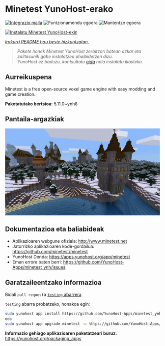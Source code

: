 <!--
Ohart ongi: README hau automatikoki sortu da <https://github.com/YunoHost/apps/tree/master/tools/readme_generator>ri esker
EZ editatu eskuz.
-->

# Minetest YunoHost-erako

[![Integrazio maila](https://apps.yunohost.org/badge/integration/minetest)](https://ci-apps.yunohost.org/ci/apps/minetest/)
![Funtzionamendu egoera](https://apps.yunohost.org/badge/state/minetest)
![Mantentze egoera](https://apps.yunohost.org/badge/maintained/minetest)

[![Instalatu Minetest YunoHost-ekin](https://install-app.yunohost.org/install-with-yunohost.svg)](https://install-app.yunohost.org/?app=minetest)

*[Irakurri README hau beste hizkuntzatan.](./ALL_README.md)*

> *Pakete honek Minetest YunoHost zerbitzari batean azkar eta zailtasunik gabe instalatzea ahalbidetzen dizu.*  
> *YunoHost ez baduzu, kontsultatu [gida](https://yunohost.org/install) nola instalatu ikasteko.*

## Aurreikuspena

Minetest is a free open-source voxel game engine with easy modding and game creation.


**Paketatutako bertsioa:** 5.11.0~ynh8

## Pantaila-argazkiak

![Minetest(r)en pantaila-argazkia](./doc/screenshots/screenshot.jpg)

## Dokumentazioa eta baliabideak

- Aplikazioaren webgune ofiziala: <http://www.minetest.net>
- Jatorrizko aplikazioaren kode-gordailua: <https://github.com/minetest/minetest>
- YunoHost Denda: <https://apps.yunohost.org/app/minetest>
- Eman errore baten berri: <https://github.com/YunoHost-Apps/minetest_ynh/issues>

## Garatzaileentzako informazioa

Bidali `pull request`a [`testing` abarrera](https://github.com/YunoHost-Apps/minetest_ynh/tree/testing).

`testing` abarra probatzeko, honakoa egin:

```bash
sudo yunohost app install https://github.com/YunoHost-Apps/minetest_ynh/tree/testing --debug
edo
sudo yunohost app upgrade minetest -u https://github.com/YunoHost-Apps/minetest_ynh/tree/testing --debug
```

**Informazio gehiago aplikazioaren paketatzeari buruz:** <https://yunohost.org/packaging_apps>

